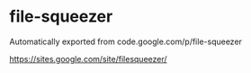# file-squeezer
Automatically exported from code.google.com/p/file-squeezer


https://sites.google.com/site/filesqueezer/
